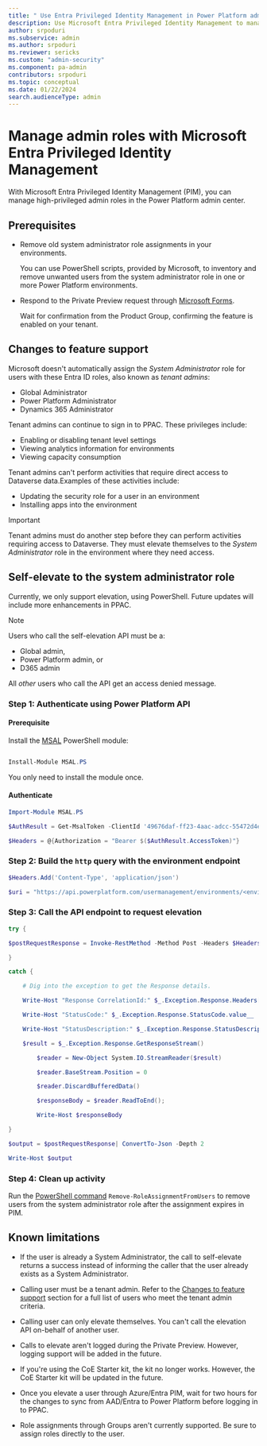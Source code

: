 ```yaml
---
title: " Use Entra Privileged Identity Management in Power Platform admin center to manage high-privileged admin roles  | MicrosoftDocs"
description: Use Microsoft Entra Privileged Identity Management to manage high-privileged admin roles.
author: srpoduri 
ms.subservice: admin
ms.author: srpoduri 
ms.reviewer: sericks
ms.custom: "admin-security"
ms.component: pa-admin
contributors: srpoduri
ms.topic: conceptual
ms.date: 01/22/2024
search.audienceType: admin
---
```


# Manage admin roles with Microsoft Entra Privileged Identity Management

With Microsoft Entra Privileged Identity Management (PIM), you can manage high-privileged admin roles in the Power Platform admin center.

## Prerequisites

- Remove old system administrator role assignments in your environments.

  You can use PowerShell scripts, provided by Microsoft, to inventory and remove unwanted users from the system administrator role in one or more Power Platform environments.

- Respond to the Private Preview request through [Microsoft Forms](https://forms.office.com/r/3Mp38A0TDA).

  Wait for confirmation from the Product Group, confirming the feature is enabled on your tenant.

## Changes to feature support

Microsoft doesn't automatically assign the _System Administrator_ role for users with these Entra ID roles, also known as _tenant admins_:
- Global Administrator
- Power Platform Administrator
- Dynamics 365 Administrator

Tenant admins can continue to sign in to PPAC. These privileges include:
- Enabling or disabling tenant level settings
- Viewing analytics information for environments
- Viewing capacity consumption

Tenant admins can't perform activities that require direct access to Dataverse data.Examples of these activities include:
- Updating the security role for a user in an environment
- Installing apps into the environment

> [!IMPORTANT]
> Tenant admins must do another step before they can perform activities requiring access to Dataverse. They must elevate themselves to the _System Administrator_ role in the environment where they need access.

## Self-elevate to the system administrator role

Currently, we only support elevation, using PowerShell. Future updates will include more enhancements in PPAC.

> [!NOTE]
> Users who call the self-elevation API must be a:
> - Global admin,
> - Power Platform admin, or
> - D365 admin
>
> All _other_ users who call the API get an access denied message.

### Step 1: Authenticate using Power Platform API

#### Prerequisite

Install the [MSAL](https://www.powershellgallery.com/packages/MSAL.PS) PowerShell module:

```powershell

Install-Module MSAL.PS
```

You only need to install the module once.

#### Authenticate

```powershell
Import-Module MSAL.PS

$AuthResult = Get-MsalToken -ClientId '49676daf-ff23-4aac-adcc-55472d4e2ce0' -Scope 'https://api.powerplatform.com/.default' 

$Headers = @{Authorization = "Bearer $($AuthResult.AccessToken)"} 
```

### Step 2: Build the `http` query with the environment endpoint

```powershell
$Headers.Add('Content-Type', 'application/json') 

$uri = "https://api.powerplatform.com/usermanagement/environments/<environment id>/user/applyAdminRole?api-version=2022-03-01-preview"; 
```

### Step 3: Call the API endpoint to request elevation

```powershell
try { 

$postRequestResponse = Invoke-RestMethod -Method Post -Headers $Headers -Uri $uri 

} 

catch { 

    # Dig into the exception to get the Response details. 

    Write-Host "Response CorrelationId:" $_.Exception.Response.Headers["x-ms-correlation-id"] 

    Write-Host "StatusCode:" $_.Exception.Response.StatusCode.value__  

    Write-Host "StatusDescription:" $_.Exception.Response.StatusDescription 

    $result = $_.Exception.Response.GetResponseStream() 

        $reader = New-Object System.IO.StreamReader($result) 

        $reader.BaseStream.Position = 0 

        $reader.DiscardBufferedData() 

        $responseBody = $reader.ReadToEnd(); 

        Write-Host $responseBody 

} 

$output = $postRequestResponse| ConvertTo-Json -Depth 2 

Write-Host $output 
```

### Step 4: Clean up activity

Run the [PowerShell command](https://github.com/microsoft/PowerApps-Samples/tree/master/powershell/UserManagement/Microsoft.PowerPlatform.Administration.UserManagement#remove-role-assignments-from-given-list-of-users) `Remove-RoleAssignmentFromUsers` to remove users from the system administrator role after the assignment expires in PIM.

## Known limitations

- If the user is already a System Administrator, the call to self-elevate returns a success instead of informing the caller that the user already exists as a System Administrator.

- Calling user must be a tenant admin. Refer to the [Changes to feature support](#changes-to-feature-support) section for a full list of users who meet the tenant admin criteria.

- Calling user can only elevate themselves. You can't call the elevation API on-behalf of another user.

- Calls to elevate aren't logged during the Private Preview. However, logging support will be added in the future.

- If you're using the CoE Starter kit, the kit no longer works. However, the CoE Starter kit will be updated in the future.

- Once you elevate a user through Azure/Entra PIM, wait for two hours for the changes to sync from AAD/Entra to Power Platform before logging in to PPAC.

- Role assignments through Groups aren't currently supported. Be sure to assign roles directly to the user.
